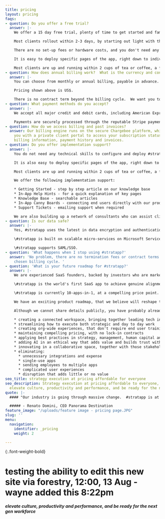 ```yaml
---
title: pricing
layout: pricing
faqs:
- question: Do you offer a free trial?
  answer: |-
    We offer a 15 day free trial, plenty of time to get started and familiar with #stratapp.

    Most clients rollout within 2-3 days, by starting out light with the "productivity & culture" features; see [https://bit.ly/stratapp-implementation](https://bit.ly/stratapp-implementation "https://bit.ly/stratapp-implementation").

    There are no set-up fees or hardware costs, and you don't need any technical skills to configure and deploy #stratapp.

    It is easy to deploy specific pages of the app, right down to individual users, thereby making your rollout progressive and hopefully eliminating the need for end user training.

    Most clients are up and running within 2 cups of tea or coffee, a far cry from the weeks or months it usually takes to achieve time-to-value on high value SaaS.
- question: How does annual billing work?  What is the currency and contract term?
  answer: |-
    You can choose from monthly or annual billing, payable in advance.  Annual pricing is discounted 22-29% on monthly pricing.

    Pricing shown above is US$.

    There is no contract term beyond the billing cycle.  We want you to continue to use #stratapp because you love it, not because we locked you into a 3 or 5 year contract.
- question: What payment methods do you accept?
  answer: |-
    We accept all major credit and debit cards, including American Express, Visa, Mastercard and Diners Club.

    Payments are securely processed through the reputable Stripe payment gateway.
- question: How do we access billing and past invoices?
  answer: Our billing engine runs on the secure Chargebee platform, which provides
    you with a private client portal to access your subscription status, payment methods,
    billing information, payment history and invoices.
- question: Do you offer implementation support?
  answer: |-
    You do not need any technical skills to configure and deploy #stratapp.

    It is also easy to deploy specific pages of the app, right down to individual users, thereby making your rollout progressive and hopefully eliminating the need for end user training.

    Most clients are up and running within 2 cups of tea or coffee, a far cry from the weeks or months it usually takes to deploy and achieve time-to-value on high value software.

    We offer the following implementation support:

    * Getting Started - step by step article on our knowledge base
    * In-App Help Hints - for a quick explanation of key pages
    * Knowledge Base - searchable articles
    * In-App Canny Boards - connecting end users directly with our product team, including your ability to ask questions, vote on new feature ideas and view features that have been added to our overall roadmap
    * Support Tickets - emailing support when required

    We are also building up a network of consultants who can assist clients with getting started on #stratapp.
- question: Is our data safe?
  answer: |-
    Yes, #stratapp uses the latest in data encryption and authentication technology.

    \#stratapp is built on scalable micro-services on Microsoft Service Fabric, hosted on Microsoft Azure.

    \#stratapp supports SAML/SSO.
- question: 'What happens when I stop using #stratapp?'
  answer: 'No problem, there are no termination fees or contract terms beyond your
    chosen billing cycle. '
- question: 'What is your future roadmap for #stratapp?'
  answer: |-
    We are experienced SaaS founders, backed by investors who are market leaders.

    \#stratapp is the world's first SaaS app to achieve genuine alignment and engagement, within a strategic context.

    \#stratapp is currently 10-apps-in-1, at a compelling price point.

    We have an exciting product roadmap, that we believe will reshape the global B2B SaaS landscape.

    Although we cannot share details publicly, you have probably already concluded our roadmap comprises:

    * creating a connected workspace, bringing together leading tech in the B2B SaaS ecosystem
    * streamlining how to execute both strategic and day to day work
    * creating org-wide experiences, that don't require end user training
    * maintaining compelling pricing, with no lock-in contracts
    * applying best practices in strategy, management, human capital and tech, whilst further innovating several aspects with new IP
    * adding AI in an ethical way that adds value and builds trust with all stakeholders internally (owners, directors, executives, managers and employees) and externally (customers, partners, contractors and suppliers)
    * innovating in a collaborative space, together with those stakeholders
    * eliminating:
      * unnecessary integrations and expense
      * single-use apps
      * sending employees to multiple apps
      * complicated user experiences
      * disruption that adds little or no value
seo_title: strategy execution at pricing affordable for everyone
seo_description: Strategy execution at pricing affordable to everyone, so you can
  elevate culture, productivity and performance, and be ready for the next gen workforce.
quote: |-
  #### "Our industry is going through massive change.  #stratapp is at the core of our response, connecting our talent across four countries, aligning all of us in real time."

  ##### - Renato Domini, CEO Panorama Destination
feature_image: "/uploads/feature image - pricing page.JPG"
slug: ''
menu:
  navigation:
    identifier: _pricing
    weight: 2

---
```

{:.font-weight-bold}

# testing the ability to edit this new site via forestry, 12:00, 13 Aug - wayne added this 8:22pm

##### elevate culture, productivity and performance, and be ready for the next gen workforce